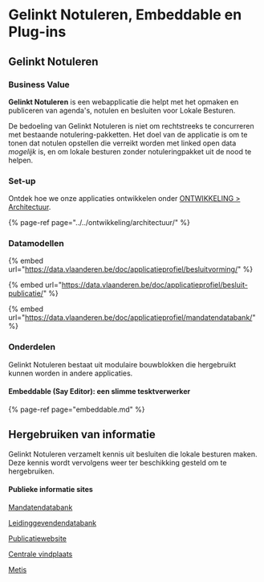 # Gelinkt Notuleren, Embeddable en Plug-ins

## Gelinkt Notuleren

### Business Value

**Gelinkt Notuleren** is een webapplicatie die helpt met het opmaken en publiceren van agenda's, notulen en besluiten voor Lokale Besturen.

De bedoeling van Gelinkt Notuleren is niet om rechtstreeks te concurreren met bestaande notulering-pakketten. Het doel van de applicatie is om te tonen dat notulen opstellen die verreikt worden met linked open data _mogelijk_ is, en om lokale besturen zonder notuleringpakket uit de nood te helpen.

### Set-up

Ontdek hoe we onze applicaties ontwikkelen onder [ONTWIKKELING &gt; Architectuur](../../ontwikkeling/architectuur/).

{% page-ref page="../../ontwikkeling/architectuur/" %}

### Datamodellen

{% embed url="https://data.vlaanderen.be/doc/applicatieprofiel/besluitvorming/" %}

{% embed url="https://data.vlaanderen.be/doc/applicatieprofiel/besluit-publicatie/" %}

{% embed url="https://data.vlaanderen.be/doc/applicatieprofiel/mandatendatabank/" %}

### Onderdelen

Gelinkt Notuleren bestaat uit modulaire bouwblokken die hergebruikt kunnen worden in andere applicaties.

#### Embeddable \(Say Editor\): een slimme tesktverwerker

{% page-ref page="embeddable.md" %}

## Hergebruiken van informatie

Gelinkt Notuleren verzamelt kennis uit besluiten die lokale besturen maken. Deze kennis wordt vervolgens weer ter beschikking gesteld om te hergebruiken.

#### Publieke informatie sites

[Mandatendatabank](../wikis-and-publieke-databanken-public-databases/mandatendatabank.md)

[Leidinggevendendatabank](../wikis-and-publieke-databanken-public-databases/leidinggevendendatabank.md)

[Publicatiewebsite](../wikis-and-publieke-databanken-public-databases/publicatiepagina-gelinkt-notuleren.md)

[Centrale vindplaats](../wikis-and-publieke-databanken-public-databases/centrale-vindplaats.md)

[Metis](../wikis-and-publieke-databanken-public-databases/metis.md)

